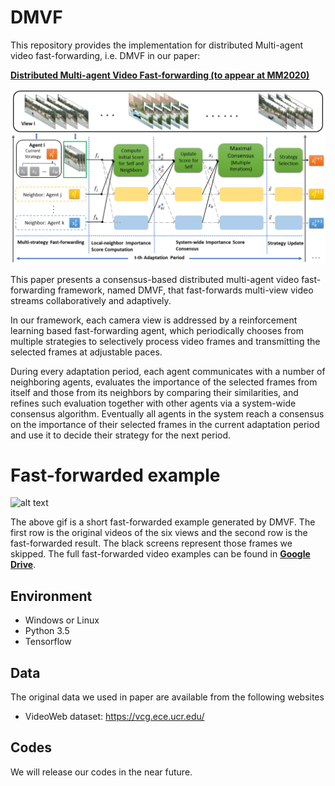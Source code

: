 # DMVF

This repository provides the implementation for distributed Multi-agent video fast-forwarding, i.e.
DMVF in our paper:

**[Distributed Multi-agent Video Fast-forwarding (to appear at MM2020)](https://arxiv.org/pdf/2008.04437.pdf)**
<br>


![alt text](https://github.com/shuyueL/DMVF/blob/master/image/framework.png "DMVF overview")

This paper presents a consensus-based distributed multi-agent video fast-forwarding framework, named DMVF, that fast-forwards multi-view video streams collaboratively and adaptively. 

In our framework, each camera view is addressed by a reinforcement learning based fast-forwarding agent, which periodically chooses from multiple strategies to selectively process video frames and transmitting the selected frames at adjustable paces.

During every adaptation period, each agent communicates with a number of neighboring agents, evaluates the importance of the selected frames from itself and those from its neighbors by comparing their similarities, and refines such evaluation together with other agents via a system-wide consensus algorithm. Eventually all agents in the system reach a consensus on the importance of their selected frames in the current adaptation period and use it to decide their strategy for the next period.


# Fast-forwarded example
![alt text](https://github.com/shuyueL/DMVF/blob/master/examples/example.gif "Example")

The above gif is a short fast-forwarded example generated by DMVF. The first row is the original videos of the six views and the second row is the fast-forwarded result. The black screens represent those frames we skipped. The full fast-forwarded video examples can be found in **[Google Drive](https://drive.google.com/drive/folders/124RW1_aLwkvSIyYHvtFAFY20eSrBT-Ih?usp=sharing)**.

## Environment

- Windows or Linux
- Python 3.5
- Tensorflow

## Data
The original data we used in paper are available from the following websites
* VideoWeb dataset: https://vcg.ece.ucr.edu/

## Codes
We will release our codes in the near future.
